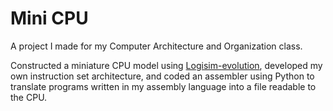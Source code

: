 # Mini CPU

A project I made for my Computer Architecture and Organization class. 

Constructed a miniature CPU model using [Logisim-evolution](https://github.com/logisim-evolution/logisim-evolution), developed my own instruction set architecture, and coded an assembler using Python to translate programs written in my assembly language into a file readable to the CPU.
